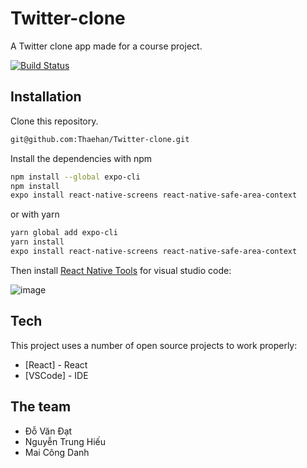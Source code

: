 # Twitter-clone
A Twitter clone app made for a course project.

[![Build Status](https://travis-ci.org/joemccann/dillinger.svg?branch=master)](https://travis-ci.org/joemccann/dillinger)
## Installation
Clone this repository.
```sh
git@github.com:Thaehan/Twitter-clone.git
```
Install the dependencies with npm
```sh
npm install --global expo-cli
npm install
expo install react-native-screens react-native-safe-area-context
```
or with yarn
```sh
yarn global add expo-cli
yarn install
expo install react-native-screens react-native-safe-area-context
```

Then install [React Native Tools](https://marketplace.visualstudio.com/items?itemName=msjsdiag.vscode-react-native) for visual studio code:

![image](https://user-images.githubusercontent.com/62579790/158026872-15c59358-3825-4e19-9efd-2c7c840387d4.png)

## Tech

This project uses a number of open source projects to work properly:

- [React] - React
- [VSCode] - IDE

## The team
- Đỗ Văn Đạt
- Nguyễn Trung Hiếu
- Mai Công Danh
